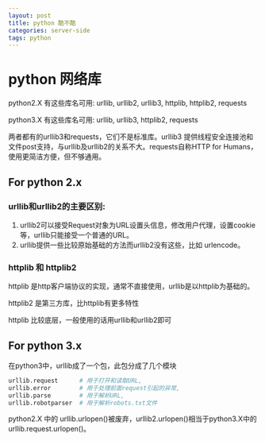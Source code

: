 ```yaml
---
layout: post
title: python 酷不酷
categories: server-side
tags: python
---
```


# python 网络库

python2.X 有这些库名可用: urllib, urllib2, urllib3, httplib, httplib2, requests

python3.X 有这些库名可用: urllib, urllib3, httplib2, requests

两者都有的urllib3和requests，它们不是标准库。urllib3 提供线程安全连接池和文件post支持，与urllib及urllib2的关系不大。requests自称HTTP for Humans，使用更简洁方便，但不够通用。

## For python 2.x

### urllib和urllib2的主要区别:

1. urllib2可以接受Request对象为URL设置头信息，修改用户代理，设置cookie等，urllib只能接受一个普通的URL。
2. urllib提供一些比较原始基础的方法而urllib2没有这些，比如 urlencode。

### httplib 和 httplib2

httplib 是http客户端协议的实现，通常不直接使用，urllib是以httplib为基础的。

httplib2 是第三方库，比httplib有更多特性

httplib 比较底层，一般使用的话用urllib和urllib2即可

## For python 3.x

在python3中，urllib成了一个包，此包分成了几个模块

```python
urllib.request		# 用于打开和读取URL, 
urllib.error		# 用于处理前面request引起的异常, 
urllib.parse		# 用于解析URL, 
urllib.robotparser	# 用于解析robots.txt文件
```

python2.X 中的 urllib.urlopen()被废弃，urllib2.urlopen()相当于python3.X中的urllib.request.urlopen()。